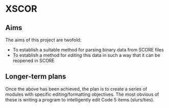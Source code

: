 # XSCOR

## Aims

The aims of this project are twofold: 

- To establish a suitable method for parsing binary data from SCORE files
- To establish a method for *editing* this data in such a way that it can be reopened in SCORE

## Longer-term plans

Once the above has been achieved, the plan is to create a series of modules with specific editing/formatting objectives. The most obvious of these is writing a program to intelligently edit Code 5 items (slurs/ties). 
